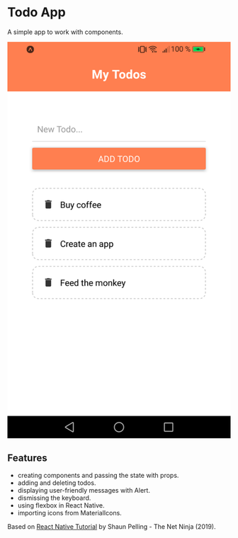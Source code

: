 # Todo App

A simple app to work with components.

<p align="center">
        <img src="screenshot.png">
</p>

## Features

- creating components and passing the state with props.
- adding and deleting todos.
- displaying user-friendly messages with Alert.
- dismissing the keyboard.
- using flexbox in React Native.
- importing icons from MaterialIcons.

Based on [React Native Tutorial](https://www.youtube.com/playlist?list=PL4cUxeGkcC9ixPU-QkScoRBVxtPPzVjrQ) by Shaun Pelling - The Net Ninja (2019).
